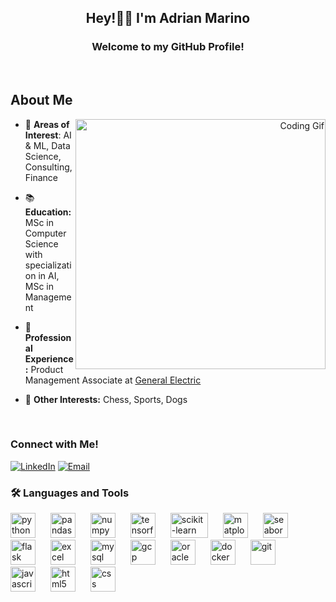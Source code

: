 <h2 align="center">Hey!👋🏻 I'm Adrian Marino</h1>
<h3 align="center">Welcome to my GitHub Profile!</h3>

<br>

## About Me
<div style="text-align: right; margin-top: down;">
    <img align="right" alt="Coding Gif" width="400" src="https://media.tenor.com/ODlGpXglZL0AAAAd/bartsimpson.gif">
</div>

- 🧐 **Areas of Interest**: AI & ML, Data Science, Consulting, Finance

- 📚 **Education:** MSc in Computer Science with specialization in AI, MSc in Management 

- 💼 **Professional Experience:** Product Management Associate at [General Electric](https://www.gehealthcare.com/)

- 🧠 **Other Interests:** Chess, Sports, Dogs

<br>

<h3 align="left">Connect with Me!</h3>
<p align="left">
  
[![LinkedIn](https://img.shields.io/badge/LinkedIn-0077B5?style=for-the-badge&logo=linkedin&logoColor=white)](www.linkedin.com/in/adrian-marino)
[![Email](https://img.shields.io/badge/Email-D14836?style=for-the-badge&logo=gmail&logoColor=white)](mailto:adrianmarino@alumni.ie.edu)

<h3 align="left">🛠️ Languages and Tools</h3>
<p align="left"> 
    
<a href="https://www.python.org/" target="_blank" rel="noreferrer"><img src="https://cdn.jsdelivr.net/gh/devicons/devicon/icons/python/python-original.svg" alt="python" width="40" height="40" style="margin-right:20px"/></a> 
<a href="https://pandas.pydata.org/" target="_blank" rel="noreferrer"><img src="https://cdn.jsdelivr.net/gh/devicons/devicon/icons/pandas/pandas-original-wordmark.svg" alt="pandas" width="40" height="40" style="margin-right:20px"/></a> 
<a href="https://numpy.org/" target="_blank" rel="noreferrer"><img src="https://cdn.jsdelivr.net/gh/devicons/devicon/icons/numpy/numpy-original.svg" alt="numpy" width="40" height="40" style="margin-right:20px"/></a> 
<a href="https://www.tensorflow.org/" target="_blank" rel="noreferrer"><img src="https://www.vectorlogo.zone/logos/tensorflow/tensorflow-icon.svg" alt="tensorflow" width="40" height="40" style="margin-right:20px"/></a> 
<a href="https://scikit-learn.org/stable/" target="_blank" rel="noreferrer"><img src="https://upload.wikimedia.org/wikipedia/commons/0/05/Scikit_learn_logo_small.svg" alt="scikit-learn" width="60" height="40" style="margin-right:20px"/></a> 
<a href="https://matplotlib.org/" target="_blank" rel="noreferrer"><img src="https://upload.wikimedia.org/wikipedia/commons/0/01/Created_with_Matplotlib-logo.svg" alt="matplotlib" width="40" height="40" style="margin-right:20px"/></a> 
<a href="https://seaborn.pydata.org/" target="_blank" rel="noreferrer"><img src="https://seaborn.pydata.org/_images/logo-mark-lightbg.svg" alt="seaborn" width="40" height="40" style="margin-right:20px"/></a>
<a href="https://flask.palletsprojects.com/en/2.3.x/" target="_blank" rel="noreferrer"><img src="https://cdn.jsdelivr.net/gh/devicons/devicon/icons/flask/flask-original-wordmark.svg" alt="flask" width="40" height="40" style="margin-right:20px"/></a>
<a href="https://www.microsoft.com/en-us/microsoft-365/excel" target="_blank" rel="noreferrer"><img src="https://upload.wikimedia.org/wikipedia/commons/3/34/Microsoft_Office_Excel_%282019%E2%80%93present%29.svg" alt="excel" width="40" height="40" style="margin-right:20px"/></a>
<a href="https://www.mysql.com/" target="_blank" rel="noreferrer"><img src="https://cdn.jsdelivr.net/gh/devicons/devicon/icons/mysql/mysql-original-wordmark.svg" alt="mysql" width="40" height="40" style="margin-right:20px"/></a>
<a href="https://cloud.google.com/" target="_blank" rel="noreferrer"><img src="https://cdn.jsdelivr.net/gh/devicons/devicon/icons/googlecloud/googlecloud-original.svg" alt="gcp" width="40" height="40" style="margin-right:20px"/></a>
<a href="https://www.oracle.com/cloud/" target="_blank" rel="noreferrer"><img src="https://cdn.jsdelivr.net/gh/devicons/devicon/icons/oracle/oracle-original.svg" alt="oracle" width="40" height="40" style="margin-right:20px"/></a>
<a href="https://www.docker.com/" target="_blank" rel="noreferrer"><img src="https://cdn.jsdelivr.net/gh/devicons/devicon/icons/docker/docker-original-wordmark.svg" alt="docker" width="40" height="40" style="margin-right:20px"/></a>
<a href="https://git-scm.com/" target="_blank" rel="noreferrer"><img src="https://cdn.jsdelivr.net/gh/devicons/devicon/icons/git/git-original-wordmark.svg" alt="git" width="40" height="40" style="margin-right:20px"/></a>
<a href="https://cdn.jsdelivr.net/gh/devicons/devicon/icons/javascript/javascript-original.svg" target="_blank" rel="noreferrer"><img src="https://cdn.jsdelivr.net/gh/devicons/devicon/icons/javascript/javascript-original.svg" alt="javascript" width="40" height="40" style="margin-right:20px"/></a>
<a href="https://cdn.jsdelivr.net/gh/devicons/devicon/icons/html5/html5-original-wordmark.svg" target="_blank" rel="noreferrer"><img src="https://cdn.jsdelivr.net/gh/devicons/devicon/icons/html5/html5-original-wordmark.svg" alt="html5" width="40" height="40" style="margin-right:20px"/></a>
<a href="https://cdn.jsdelivr.net/gh/devicons/devicon/icons/css3/css3-original-wordmark.svg" target="_blank" rel="noreferrer"><img src="https://cdn.jsdelivr.net/gh/devicons/devicon/icons/css3/css3-original-wordmark.svg" alt="css" width="40" height="40" style="margin-right:20px"/></a>
</p>
